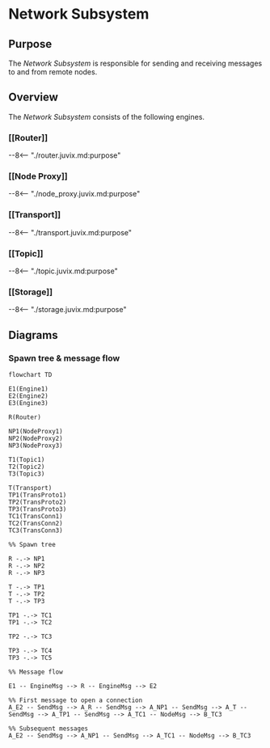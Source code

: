 # Network Subsystem

## Purpose

The *Network Subsystem* is responsible for
sending and receiving messages to and from remote nodes.

## Overview

The *Network Subsystem* consists of the following engines.

### [[Router]]

--8<-- "./router.juvix.md:purpose"

### [[Node Proxy]]

--8<-- "./node_proxy.juvix.md:purpose"

### [[Transport]]

--8<-- "./transport.juvix.md:purpose"

### [[Topic]]

--8<-- "./topic.juvix.md:purpose"

### [[Storage]]

--8<-- "./storage.juvix.md:purpose"

## Diagrams

### Spawn tree & message flow

```mermaid
flowchart TD

E1(Engine1)
E2(Engine2)
E3(Engine3)

R(Router)

NP1(NodeProxy1)
NP2(NodeProxy2)
NP3(NodeProxy3)

T1(Topic1)
T2(Topic2)
T3(Topic3)

T(Transport)
TP1(TransProto1)
TP2(TransProto2)
TP3(TransProto3)
TC1(TransConn1)
TC2(TransConn2)
TC3(TransConn3)

%% Spawn tree

R -.-> NP1
R -.-> NP2
R -.-> NP3

T -.-> TP1
T -.-> TP2
T -.-> TP3

TP1 -.-> TC1
TP1 -.-> TC2

TP2 -.-> TC3

TP3 -.-> TC4
TP3 -.-> TC5

%% Message flow

E1 -- EngineMsg --> R -- EngineMsg --> E2

%% First message to open a connection
A_E2 -- SendMsg --> A_R -- SendMsg --> A_NP1 -- SendMsg --> A_T -- SendMsg --> A_TP1 -- SendMsg --> A_TC1 -- NodeMsg --> B_TC3

%% Subsequent messages
A_E2 -- SendMsg --> A_NP1 -- SendMsg --> A_TC1 -- NodeMsg --> B_TC3
```
